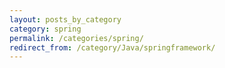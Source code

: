```yaml
---
layout: posts_by_category
category: spring
permalink: /categories/spring/
redirect_from: /category/Java/springframework/
---
```

